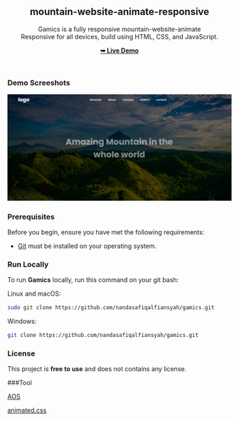 <div align="center">
  
  <br />
  <br />

  <h2 align="center">mountain-website-animate-responsive</h2>

  Gamics is a fully responsive mountain-website-animate <br />Responsive for all devices, build using HTML, CSS, and JavaScript.

  <a href="https://nandasafiqalfiansyah.github.io/mountain-website-animate-responsive/"><strong>➥ Live Demo</strong></a>

</div>

<br />

### Demo Screeshots

![Uploading image.png…](https://github.com/nandasafiqalfiansyah/mountain-website-animate-responsive/blob/main/Capture.PNG?raw=true)

### Prerequisites

Before you begin, ensure you have met the following requirements:

* [Git](https://git-scm.com/downloads "Download Git") must be installed on your operating system.

### Run Locally

To run **Gamics** locally, run this command on your git bash:

Linux and macOS:

```bash
sudo git clone https://github.com/nandasafiqalfiansyah/gamics.git
```

Windows:

```bash
git clone https://github.com/nandasafiqalfiansyah/gamics.git
```


### License

This project is **free to use** and does not contains any license.

###Tool

[AOS](http://michalsnik.github.io/aos/)

[animated.css](https://r.search.yahoo.com/_ylt=Awrgw6_WB1BjnF4Ma75XNyoA;_ylu=Y29sbwNncTEEcG9zAzEEdnRpZANMT0NVSTA1NF8xBHNlYwNzcg--/RV=2/RE=1666218070/RO=10/RU=https%3a%2f%2fanimate.style%2f/RK=2/RS=ae7jJTeJiHpzrwMFXZJyqkycH7s-)
